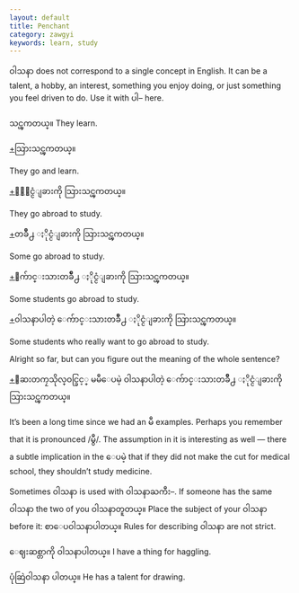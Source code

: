 ```yaml
---
layout: default
title: Penchant
category: zawgyi
keywords: learn, study
---
```


<p><span class='zawgyi'>ဝါသနာ</span> does not correspond to a single concept in English. It can be a talent, a hobby, an interest, something you enjoy doing, or just something you feel driven to do. Use it with <span class='zawgyi'>ပါ</span>– here.</p>

<p><span class='zawgyi'>သင္ၾကတယ္။</span> They learn.</p>

<p class="hide-trigger"><a href='#'>+</a><span class='zawgyi'>သြားသင္ၾကတယ္။</span></p>
<p class='hide-this'>They go and learn.</p>

<p class="hide-trigger"><a href='#'>+</a><span class='zawgyi'>ႏိုင္ငံျခားကို သြားသင္ၾကတယ္။</span></p>
<p class='hide-this'>They go abroad to study.</p>

<p class="hide-trigger"><a href='#'>+</a><span class='zawgyi'>တခ်ိဳ႕ ႏိုင္ငံျခားကို သြားသင္ၾကတယ္။</span></p>
<p class='hide-this'>Some go abroad to study.</p>

<p class="hide-trigger"><a href='#'>+</a><span class='zawgyi'>ေက်ာင္းသားတခ်ိဳ႕ ႏိုင္ငံျခားကို သြားသင္ၾကတယ္။</span></p>
<p class='hide-this'>Some students go abroad to study.</p>

<p class="hide-trigger"><a href='#'>+</a><span class='zawgyi'>ဝါသနာပါတဲ့ ေက်ာင္းသားတခ်ိဳ႕ ႏိုင္ငံျခားကို သြားသင္ၾကတယ္။</span></p>
<p class='hide-this'>Some students who really want to go abroad to study.</p>

<p>Alright so far, but can you figure out the meaning of the whole sentence?</p>
<p class="hide-trigger"><a href='#'>+</a><span class='zawgyi'>ေဆးတကၠသိုလ္ဝင္ခြင့္ မမီေပမဲ့ ဝါသနာပါတဲ့ ေက်ာင္းသားတခ်ိဳ႕ ႏိုင္ငံျခားကို သြားသင္ၾကတယ္။</span></p>
<p class='hide-this'>It’s been a long time since we had an <span class='zawgyi'>မီ</span> examples. Perhaps you remember that it is pronounced /<span class='zawgyi'>မွီ</span>/. The assumption in it is interesting as well — there a subtle implication in the <span class='zawgyi'>ေပမဲ့</span> that if they did not make the cut for medical school, they shouldn’t study medicine.</p>

<p>Sometimes <span class='zawgyi'>ဝါသနာ</span> is used with <span class='zawgyi'>ဝါသနာႀကီး</span>–. If someone has the same <span class='zawgyi'>ဝါသနာ</span> the two of you <span class='zawgyi'>ဝါသနာတူတယ္။</span> Place the subject of your <span class='zawgyi'>ဝါသနာ</span> before it: <span class='zawgyi'>စာေပဝါသနာပါတယ္။</span> Rules for describing <span class='zawgyi'>ဝါသနာ</span> are not strict.</p>
<p><span class='zawgyi'>ေဈးဆစ္တာကို ဝါသနာပါတယ္။</span> I have a thing for haggling.</p>
<p><span class='zawgyi'>ပုံဆြဲဝါသနာ ပါတယ္။</span> He has a talent for drawing.</p>
